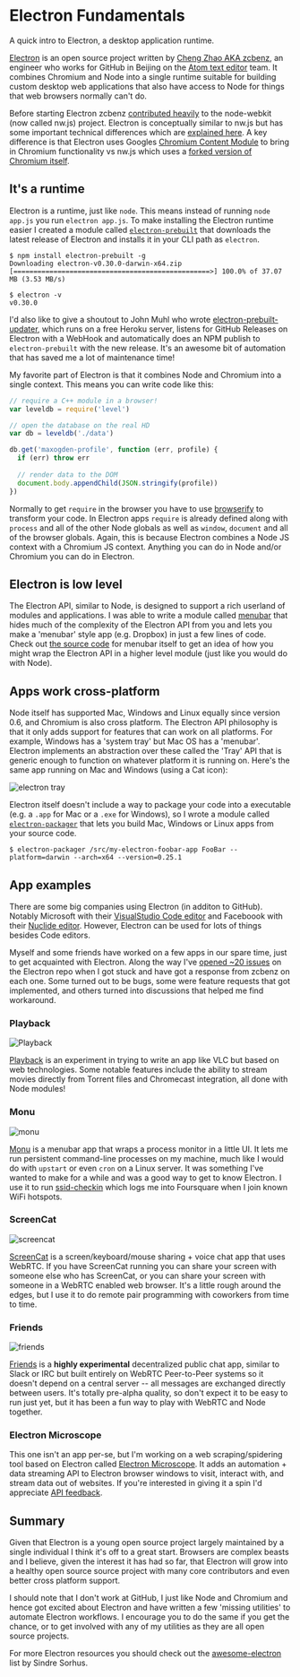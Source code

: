 <div id="header"><h1 class="title">Electron Fundamentals</h1></div>

A quick intro to Electron, a desktop application runtime.

[Electron](http://electron.atom.io/) is an open source project written by [Cheng Zhao AKA zcbenz](https://github.com/zcbenz), an engineer who works for GitHub in Beijing on the [Atom text editor](http://atom.io/) team. It combines Chromium and Node into a single runtime suitable for building custom desktop web applications that also have access to Node for things that web browsers normally can't do.

Before starting Electron zcbenz [contributed heavily](https://github.com/nwjs/nw.js/graphs/contributors) to the node-webkit (now called nw.js) project. Electron is conceptually similar to nw.js but has some important technical differences which are [explained here](https://github.com/atom/electron/blob/master/docs/development/atom-shell-vs-node-webkit.md). A key difference is that Electron uses Googles [Chromium Content Module](http://www.chromium.org/developers/content-module) to bring in Chromium functionality vs nw.js which uses a [forked version of Chromium itself](https://github.com/nwjs/chromium.src/commits).

## It's a runtime

Electron is a runtime, just like `node`. This means instead of running `node app.js` you run `electron app.js`. To make installing the Electron runtime easier I created a module called [`electron-prebuilt`](https://www.npmjs.com/package/electron-prebuilt) that downloads the latest release of Electron and installs it in your CLI path as `electron`.

```
$ npm install electron-prebuilt -g
Downloading electron-v0.30.0-darwin-x64.zip
[=================================================>] 100.0% of 37.07 MB (3.53 MB/s)

$ electron -v
v0.30.0
```

I'd also like to give a shoutout to John Muhl who wrote [electron-prebuilt-updater](https://github.com/johnmuhl/electron-prebuilt-updater), which runs on a free Heroku server, listens for GitHub Releases on Electron with a WebHook and automatically does an NPM publish to `electron-prebuilt` with the new release. It's an awesome bit of automation that has saved me a lot of maintenance time!

My favorite part of Electron is that it combines Node and Chromium into a single context. This means you can write code like this:

```js
// require a C++ module in a browser!
var leveldb = require('level')

// open the database on the real HD
var db = leveldb('./data')

db.get('maxogden-profile', function (err, profile) {
  if (err) throw err
  
  // render data to the DOM
  document.body.appendChild(JSON.stringify(profile))
})
```

Normally to get `require` in the browser you have to use [browserify](http://browserify.org/) to transform your code. In Electron apps `require` is already defined along with `process` and all of the other Node globals as well as `window`, `document` and all of the browser globals. Again, this is because Electron combines a Node JS context with a Chromium JS context. Anything you can do in Node and/or Chromium you can do in Electron.

## Electron is low level

The Electron API, similar to Node, is designed to support a rich userland of modules and applications. I was able to write a module called [menubar](https://github.com/maxogden/menubar) that hides much of the complexity of the Electron API from you and lets you make a 'menubar' style app (e.g. Dropbox) in just a few lines of code. Check out [the source code](https://github.com/maxogden/menubar/blob/143f12309a5b617a586584a40fb5c52325f769d4/index.js) for menubar itself to get an idea of how you might wrap the Electron API in a higher level module (just like you would do with Node).

## Apps work cross-platform

Node itself has supported Mac, Windows and Linux equally since version 0.6, and Chromium is also cross platform. The Electron API philosophy is that it only adds support for features that can work on all platforms. For example, Windows has a 'system tray' but Mac OS has a 'menubar'. Electron implements an abstraction over these called the 'Tray' API that is generic enough to function on whatever platform it is running on. Here's the same app running on Mac and Windows (using a Cat icon):

![electron tray](media/electron-tray.png)

Electron itself doesn't include a way to package your code into a executable (e.g. a `.app` for Mac or a `.exe` for Windows), so I wrote a module called [`electron-packager`](https://github.com/maxogden/electron-packager) that lets you build Mac, Windows or Linux apps from your source code.

```
$ electron-packager /src/my-electron-foobar-app FooBar --platform=darwin --arch=x64 --version=0.25.1
```

## App examples

There are some big companies using Electron (in additon to GitHub). Notably Microsoft with their [VisualStudio Code editor](https://code.visualstudio.com/) and Faceboook with their [Nuclide editor](http://nuclide.io/). However, Electron can be used for lots of things besides Code editors.

Myself and some friends have worked on a few apps in our spare time, just to get acquainted with Electron. Along the way I've [opened ~20 issues](https://github.com/atom/electron/issues?utf8=%E2%9C%93&q=is%3Aissue+author%3Amaxogden) on the Electron repo when I got stuck and have got a response from zcbenz on each one. Some turned out to be bugs, some were feature requests that got implemented, and others turned into discussions that helped me find workaround.

### Playback

![Playback](media/playback-app.png)

[Playback](https://mafintosh.github.io/playback/) is an experiment in trying to write an app like VLC but based on web technologies. Some notable features include the ability to stream movies directly from Torrent files and Chromecast integration, all done with Node modules!

### Monu

![monu](media/monu.png)

[Monu](https://github.com/maxogden/monu) is a menubar app that wraps a process monitor in a little UI. It lets me run persistent command-line processes on my machine, much like I would do with `upstart` or even `cron` on a Linux server. It was something I've wanted to make for a while and was a good way to get to know Electron. I use it to run [ssid-checkin](https://www.npmjs.com/package/ssid-checkin) which logs me into Foursquare when I join known WiFi hotspots.

### ScreenCat

![screencat](media/screencat.gif)

[ScreenCat](https://github.com/maxogden/screencat) is a screen/keyboard/mouse sharing + voice chat app that uses WebRTC. If you have ScreenCat running you can share your screen with someone else who has ScreenCat, or you can share your screen with someone in a WebRTC enabled web browser. It's a little rough around the edges, but I use it to do remote pair programming with coworkers from time to time.

### Friends

![friends](media/friends-app.png)

[Friends](https://github.com/moose-team/friends) is a **highly experimental** decentralized public chat app, similar to Slack or IRC but built entirely on WebRTC Peer-to-Peer systems so it doesn't depend on a central server -- all messages are exchanged directly between users. It's totally pre-alpha quality, so don't expect it to be easy to run just yet, but it has been a fun way to play with WebRTC and Node together.

### Electron Microscope

This one isn't an app per-se, but I'm working on a web scraping/spidering tool based on Electron called [Electron Microscope](https://github.com/maxogden/electron-microscope). It adds an automation + data streaming API to Electron browser windows to visit, interact with, and stream data out of websites. If you're interested in giving it a spin I'd appreciate [API feedback](https://github.com/maxogden/electron-microscope/issues/1).

## Summary

Given that Electron is a young open source project largely maintained by a single individual I think it's off to a great start. Browsers are complex beasts and I believe, given the interest it has had so far, that Electron will grow into a healthy open source source project with many core contributors and even better cross platform support.

I should note that I don't work at GitHub, I just like Node and Chromium and hence got excited about Electron and have written a few 'missing utilities' to automate Electron workflows. I encourage you to do the same if you get the chance, or to get involved with any of my utilities as they are all open source projects.

For more Electron resources you should check out the [awesome-electron](https://github.com/sindresorhus/awesome-electron) list by Sindre Sorhus.
